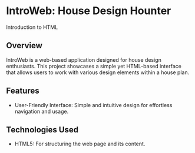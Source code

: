 # IntroWeb: House Design Hounter
Introduction to HTML

## Overview
IntroWeb is a web-based application designed for house design enthusiasts. This project showcases a simple yet HTML-based interface that allows users to work with various design elements within a house plan.

## Features 
* User-Friendly Interface: Simple and intuitive design for effortless navigation and usage.

## Technologies Used
* HTML5: For structuring the web page and its content.
